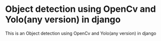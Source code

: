 # Object detection using OpenCv and Yolo(any version) in django
 This is an Object detection using OpenCv and Yolo(any version) in django
